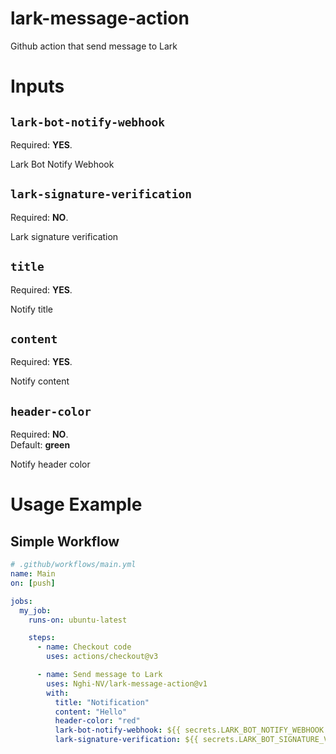 
# lark-message-action
Github action that send message to Lark

# Inputs

## ``lark-bot-notify-webhook``
Required: **YES**.  

Lark Bot Notify Webhook

## ``lark-signature-verification``
Required: **NO**.  

Lark signature verification

## ``title``
Required: **YES**.  

Notify title

## ``content``
Required: **YES**.  

Notify content

## ``header-color``
Required: **NO**.  
Default: **green**

Notify header color


# Usage Example

## Simple Workflow

```yaml
# .github/workflows/main.yml
name: Main
on: [push]

jobs:
  my_job:
    runs-on: ubuntu-latest

    steps:
      - name: Checkout code
        uses: actions/checkout@v3

      - name: Send message to Lark
        uses: Nghi-NV/lark-message-action@v1
        with:
          title: "Notification"
          content: "Hello"
          header-color: "red"
          lark-bot-notify-webhook: ${{ secrets.LARK_BOT_NOTIFY_WEBHOOK }}
          lark-signature-verification: ${{ secrets.LARK_BOT_SIGNATURE_VERIFICATION }}
          
```